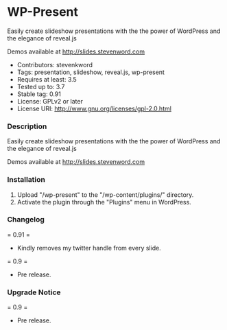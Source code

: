 WP-Present
==========

Easily create slideshow presentations with the the power of WordPress and the elegance of reveal.js

Demos available at http://slides.stevenword.com

* Contributors: stevenkword
* Tags: presentation, slideshow, reveal.js, wp-present
* Requires at least: 3.5
* Tested up to: 3.7
* Stable tag: 0.91
* License: GPLv2 or later
* License URI: http://www.gnu.org/licenses/gpl-2.0.html

### Description ###
Easily create slideshow presentations with the the power of WordPress and the elegance of reveal.js

Demos available at http://slides.stevenword.com

### Installation ###
1. Upload "/wp-present" to the "/wp-content/plugins/" directory.
2. Activate the plugin through the "Plugins" menu in WordPress.

### Changelog ###
= 0.91 =
* Kindly removes my twitter handle from every slide.

= 0.9 =
* Pre release.

### Upgrade Notice ###
= 0.9 =
* Pre release.
